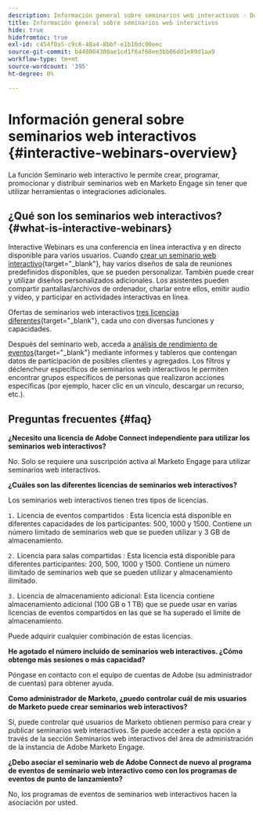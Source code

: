 ```yaml
---
description: Información general sobre seminarios web interactivos - Documentos de Marketo - Documentación del producto
title: Información general sobre seminarios web interactivos
hide: true
hidefromtoc: true
exl-id: c454f0a5-c9c6-48a4-8bbf-e1b10dc00eec
source-git-commit: b448004300ae1cd1f6af68ee3bb06dd1e89d1aa9
workflow-type: tm+mt
source-wordcount: '395'
ht-degree: 0%

---
```


# Información general sobre seminarios web interactivos {#interactive-webinars-overview}

La función Seminario web interactivo le permite crear, programar, promocionar y distribuir seminarios web en Marketo Engage sin tener que utilizar herramientas o integraciones adicionales.

## ¿Qué son los seminarios web interactivos? {#what-is-interactive-webinars}

Interactive Webinars es una conferencia en línea interactiva y en directo disponible para varios usuarios. Cuando [crear un seminario web interactivo](/help/marketo/product-docs/demand-generation/events/interactive-webinars/create-an-interactive-webinar.md){target="_blank"}, hay varios diseños de sala de reuniones predefinidos disponibles, que se pueden personalizar. También puede crear y utilizar diseños personalizados adicionales. Los asistentes pueden compartir pantallas/archivos de ordenador, charlar entre ellos, emitir audio y vídeo, y participar en actividades interactivas en línea.

Ofertas de seminarios web interactivos [tres licencias diferentes](/help/marketo/product-docs/demand-generation/events/interactive-webinars/user-and-license-management.md){target="_blank"}, cada uno con diversas funciones y capacidades.

Después del seminario web, acceda a [análisis de rendimiento de eventos](/help/marketo/product-docs/demand-generation/events/interactive-webinars/event-workflows.md){target="_blank"} mediante informes y tableros que contengan datos de participación de posibles clientes y agregados. Los filtros y déclencheur específicos de seminarios web interactivos le permiten encontrar grupos específicos de personas que realizaron acciones específicas (por ejemplo, hacer clic en un vínculo, descargar un recurso, etc.).

## Preguntas frecuentes {#faq}

**¿Necesito una licencia de Adobe Connect independiente para utilizar los seminarios web interactivos?**

No. Solo se requiere una suscripción activa al Marketo Engage para utilizar seminarios web interactivos.

**¿Cuáles son las diferentes licencias de seminarios web interactivos?**

Los seminarios web interactivos tienen tres tipos de licencias.

`1.` Licencia de eventos compartidos : Esta licencia está disponible en diferentes capacidades de los participantes: 500, 1000 y 1500. Contiene un número limitado de seminarios web que se pueden utilizar y 3 GB de almacenamiento.

`2.` Licencia para salas compartidas : Esta licencia está disponible para diferentes participantes: 200, 500, 1000 y 1500. Contiene un número ilimitado de seminarios web que se pueden utilizar y almacenamiento ilimitado.

`3.` Licencia de almacenamiento adicional: Esta licencia contiene almacenamiento adicional (100 GB o 1 TB) que se puede usar en varias licencias de eventos compartidos en las que se ha superado el límite de almacenamiento.

Puede adquirir cualquier combinación de estas licencias.

**He agotado el número incluido de seminarios web interactivos. ¿Cómo obtengo más sesiones o más capacidad?**

Póngase en contacto con el equipo de cuentas de Adobe (su administrador de cuentas) para obtener ayuda.

**Como administrador de Marketo, ¿puedo controlar cuál de mis usuarios de Marketo puede crear seminarios web interactivos?**

Sí, puede controlar qué usuarios de Marketo obtienen permiso para crear y publicar seminarios web interactivos. Se puede acceder a esta opción a través de la sección Seminarios web interactivos del área de administración de la instancia de Adobe Marketo Engage.

**¿Debo asociar el seminario web de Adobe Connect de nuevo al programa de eventos de seminario web interactivo como con los programas de eventos de punto de lanzamiento?**

No, los programas de eventos de seminarios web interactivos hacen la asociación por usted.
